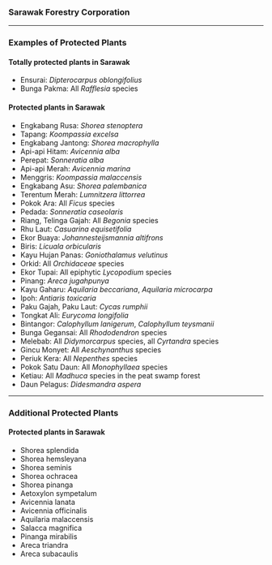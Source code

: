### Sarawak Forestry Corporation

---

### Examples of Protected Plants

#### Totally protected plants in Sarawak

* Ensurai: _Dipterocarpus oblongifolius_
* Bunga Pakma: All _Rafflesia_ species

#### Protected plants in Sarawak

* Engkabang Rusa: _Shorea stenoptera_
* Tapang: _Koompassia excelsa_
* Engkabang Jantong: _Shorea macrophylla_
* Api-api Hitam: _Avicennia alba_
* Perepat: _Sonneratia alba_
* Api-api Merah: _Avicennia marina_
* Menggris: _Koompassia malaccensis_
* Engkabang Asu: _Shorea palembanica_
* Terentum Merah: _Lumnitzera littorrea_
* Pokok Ara: All _Ficus_ species
* Pedada: _Sonneratia caseolaris_
* Riang, Telinga Gajah: All _Begonia_ species
* Rhu Laut: _Casuarina equisetifolia_
* Ekor Buaya: _Johannesteijsmannia altifrons_
* Biris: _Licuala orbicularis_
* Kayu Hujan Panas: _Goniothalamus velutinus_
* Orkid: All _Orchidaceae_ species
* Ekor Tupai: All epiphytic _Lycopodium_ species
* Pinang: _Areca jugahpunya_
* Kayu Gaharu: _Aquilaria beccariana_, _Aquilaria microcarpa_
* Ipoh: _Antiaris toxicaria_
* Paku Gajah, Paku Laut: _Cycas rumphii_
* Tongkat Ali: _Eurycoma longifolia_
* Bintangor: _Calophyllum lanigerum_, _Calophyllum teysmanii_
* Bunga Gegansai: All _Rhododendron_ species
* Melebab: All _Didymorcarpus_ species, all _Cyrtandra_ species
* Gincu Monyet: All _Aeschynanthus_ species
* Periuk Kera: All _Nepenthes_ species
* Pokok Satu Daun: All _Monophyllaea_ species
* Ketiau: All _Madhuca_ species in the peat swamp forest
* Daun Pelagus: _Didesmandra aspera_

---

### Additional Protected Plants

#### Protected plants in Sarawak
* Shorea splendida
* Shorea hemsleyana
* Shorea seminis
* Shorea ochracea
* Shorea pinanga
* Aetoxylon sympetalum
* Avicennia lanata
* Avicennia officinalis
* Aquilaria malaccensis
* Salacca magnifica
* Pinanga mirabilis
* Areca triandra
* Areca subacaulis
